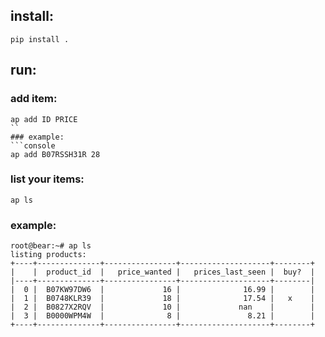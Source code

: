 ## install:
```console
pip install .
```

## run:
### add item:
```console
ap add ID PRICE
``
### example:
```console
ap add B07RSSH31R 28
```

### list your items:
```console
ap ls
```
### example:
```console
root@bear:~# ap ls
listing products:
+----+--------------+----------------+--------------------+--------+
|    |  product_id  |   price_wanted |   prices_last_seen |  buy?  |
|----+--------------+----------------+--------------------+--------|
|  0 |  B07KW97DW6  |             16 |              16.99 |        |
|  1 |  B0748KLR39  |             18 |              17.54 |   x    |
|  2 |  B0827X2RQV  |             10 |             nan    |        |
|  3 |  B0000WPM4W  |              8 |               8.21 |        |
+----+--------------+----------------+--------------------+--------+
```